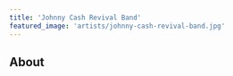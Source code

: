 ```yaml
---
title: 'Johnny Cash Revival Band'
featured_image: 'artists/johnny-cash-revival-band.jpg'
---
```


## About


